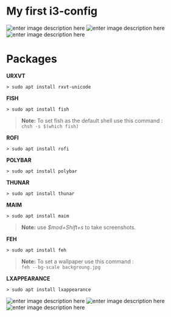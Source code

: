 






# My first  i3-config
![enter image description here](https://cdn.discordapp.com/attachments/855558511961178115/1000068326292201522/22__2022_01_164151.jpg)
![enter image description here](https://cdn.discordapp.com/attachments/855558511961178115/1000068325394624512/22__2022_01_164137.jpg)
![enter image description here](https://cdn.discordapp.com/attachments/855558511961178115/1000067986473877504/unknown.png)










# Packages

**URXVT**

```> sudo apt install rxvt-unicode```

**FISH**

```> sudo apt install fish```

> **Note:** To set fish as the default shell use this command :  
> ``chsh -s $(which fish)``


**ROFI**

```> sudo apt install rofi```


**POLYBAR**

```> sudo apt install polybar```


**THUNAR**

```> sudo apt install thunar```


**MAIM**

```> sudo apt install maim```
> **Note:** use *$mod+Shift+s* to take screenshots.  

**FEH**

```> sudo apt install feh```

> **Note:** To set a wallpaper use this command  :  
> ``feh --bg-scale backgroung.jpg``





**LXAPPEARANCE**

```> sudo apt install lxappearance```

![enter image description here](https://cdn.discordapp.com/attachments/855558511961178115/1000063445334499369/22__2022_01_163419.jpg)
![enter image description here](https://cdn.discordapp.com/attachments/855558511961178115/1000063445783281734/22__2022_01_163441.jpg)
![enter image description here](https://cdn.discordapp.com/attachments/855558511961178115/1000063446009782423/22__2022_01_163444.jpg)








